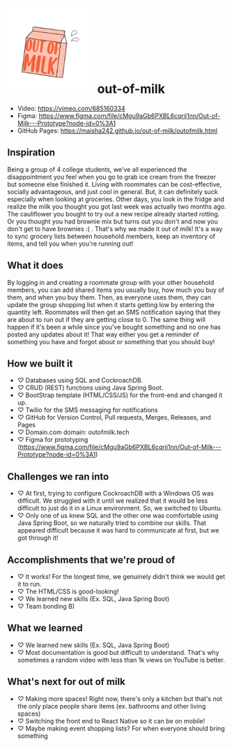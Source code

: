 # <img src="https://github.com/maisha242/out-of-milk/blob/main/out_of_milk_logo.png" alt="drawing" width="200"/> out-of-milk 

- Video: https://vimeo.com/685160334
- Figma: https://www.figma.com/file/cMgu9aGb6PXBL6cqrij1nn/Out-of-Milk---Prototype?node-id=0%3A1
- GitHub Pages: https://maisha242.github.io/out-of-milk/outofmilk.html


## Inspiration
Being a group of 4 college students, we've all experienced the disappointment you feel when you go to grab ice cream from the freezer but someone else finished it. Living with roommates can be cost-effective, socially advantageous, and just cool in general. But, it can definitely suck especially when looking at groceries. 
Other days, you look in the fridge and realize the milk you thought you got last week was actually two months ago. The cauliflower you bought to try out a new recipe already started rotting. Or you thought you had brownie mix but turns out you don't and now you don't get to have brownies :( . 
That's why we made it out of milk! It's a way to sync grocery lists between household members, keep an inventory of items, and tell you when you're running out! 

## What it does
By logging in and creating a roommate group with your other household members, you can add shared items you usually buy, how much you buy of them, and when you buy them. Then, as everyone uses them, they can update the group shopping list when it starts getting low by entering the quantity left. Roommates will then get an SMS notification saying that they are about to run out if they are getting close to 0. The same thing will happen if it's been a while since you've bought something and no one has posted any updates about it! That way either you get a reminder of something you have and forgot about or something that you should buy!

## How we built it
- ♡ Databases using SQL and CockroachDB.
- ♡ CRUD (REST) functions using Java Spring Boot. 
- ♡ BootStrap template (HTML/CSS/JS) for the front-end and changed it up.
- ♡ Twilio for the SMS messaging for notifications
- ♡ GitHub for Version Control, Pull requests, Merges, Releases, and Pages
- ♡ Domain.com domain: outofmilk.tech
- ♡ Figma for prototyping (https://www.figma.com/file/cMgu9aGb6PXBL6cqrij1nn/Out-of-Milk---Prototype?node-id=0%3A1)

## Challenges we ran into
- ♡ At first, trying to configure CockroachDB with a Windows OS was difficult. We struggled with it until we realized that it would be less difficult to just do it in a Linux environment. So, we switched to Ubuntu. 
- ♡ Only one of us knew SQL and the other one was comfortable using Java Spring Boot, so we naturally tried to combine our skills. That appeared difficult because it was hard to communicate at first, but we got through it!

## Accomplishments that we're proud of
- ♡ It works! For the longest time, we genuinely didn't think we would get it to run.
- ♡ The HTML/CSS is good-looking!
- ♡ We learned new skills (Ex. SQL, Java Spring Boot)
- ♡ Team bonding B)

## What we learned
- ♡ We learned new skills (Ex. SQL, Java Spring Boot)
- ♡ Most documentation is good but difficult to understand. That's why sometimes a random video with less than 1k views on YouTube is better. 

## What's next for out of milk
- ♡ Making more spaces! Right now, there's only a kitchen but that's not the only place people share items (ex. bathrooms and other living spaces)
- ♡ Switching the front end to React Native so it can be on mobile!
- ♡ Maybe making event shopping lists? For when everyone should bring something
